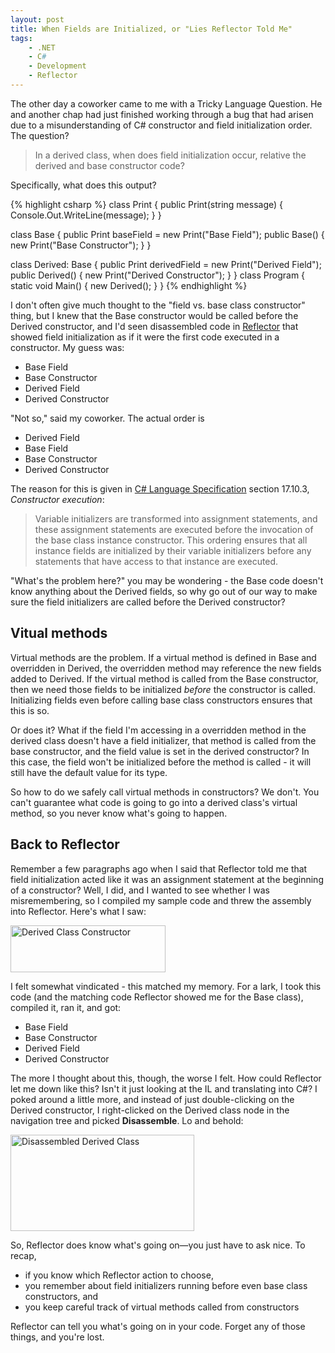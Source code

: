 ```yaml
---
layout: post
title: When Fields are Initialized, or "Lies Reflector Told Me"
tags:
    - .NET
    - C#
    - Development
    - Reflector
---
```

<p>The other day a coworker came to me with a Tricky Language Question. He and another chap had just finished working through a bug that had arisen due to a misunderstanding of C# constructor and field initialization order. The question?</p>

>In a derived class, when does field initialization occur, relative the derived and base constructor code?

<p>Specifically, what does this output?</p>

{% highlight csharp %}
class Print
{
    public Print(string message)
    {
        Console.Out.WriteLine(message);
    }
}

class Base
{
    public Print baseField = new Print(&quot;Base Field&quot;);
    public Base()
    {
        new Print(&quot;Base Constructor&quot;);
    }
}

class Derived: Base
{
    public Print derivedField = new Print(&quot;Derived Field&quot;);
    public Derived()
    {
        new Print(&quot;Derived Constructor&quot;);
    }
}
class Program
{
    static void Main()
    {
        new Derived();
    }
}
{% endhighlight %}

<p>I don't often give much thought to the "field vs. base class constructor" thing, but I knew that the Base constructor would be called before the Derived constructor, and I'd seen disassembled code in <a href="http://www.red-gate.com/products/reflector/">Reflector</a> that showed field initialization as if it were the first code executed in a  constructor. My guess was:</p>
<ul>
<li>Base Field</li>
<li>Base Constructor</li>
<li>Derived Field</li>
<li>Derived Constructor</li>
</ul>

<p>"Not so," said my coworker. The actual order is</p>
<ul>
<li>Derived Field</li>
<li>Base Field</li>
<li>Base Constructor</li>
<li>Derived Constructor</li>
</ul>

<p>The reason for this is given in <a href="http://www.ecma-international.org/publications/standards/Ecma-334.htm">C# Language Specification</a> section 17.10.3, <i>Constructor execution</i>:</p>

>Variable initializers are transformed into assignment statements, and these assignment statements are executed before the invocation of the base class instance constructor. This ordering ensures that all instance fields are initialized by their variable initializers before any statements that have access to that instance are executed.

<p>"What's the problem here?" you may be wondering - the Base code doesn't know anything about the Derived fields, so why go out of our way to make sure the field initializers are called before the Derived constructor?</p>
<h2>Vitual methods</h2>
<p>Virtual methods are the problem. If a virtual method is defined in Base and overridden in Derived, the overridden method may reference the new fields added to Derived. If the virtual method is called from the Base constructor, then we need those fields to be initialized <i>before</i> the constructor is called. Initializing fields even before calling base class constructors ensures that this is so.</p>

<p>Or does it? What if the field I'm accessing in a overridden method in the derived class doesn't have a field initializer, that method is called from the base constructor, and the field value is set in the derived constructor? In this case, the field won't be initialized before the method is called - it will still have the default value for its type.</p>

<p>So how to do we safely call virtual methods in constructors? We don't. You can't guarantee what code is going to go into a derived class's virtual method, so you never know what's going to happen.</p>

<h2>Back to Reflector</h2>
<p>Remember a few paragraphs ago when I said that Reflector told me that field initialization acted like it was an assignment statement at the beginning of a constructor? Well, I did, and I wanted to see whether I was misremembering, so I compiled my sample code and threw the assembly into Reflector. Here's what I saw:</p>

<a href="{{ site.image_dir }}/derived_class_constructor.png"><img src="{{ site.image_dir }}/derived_class_constructor.png" alt="Derived Class Constructor" title="Derived Class Constructor" width="248" height="75" class="size-full wp-image-440" /></a>

<p>I felt somewhat vindicated - this matched my memory. For a lark, I took this code (and the matching code Reflector showed me for the Base class), compiled it, ran it, and got:</p>
<ul>
<li>Base Field</li>
<li>Base Constructor</li>
<li>Derived Field</li>
<li>Derived Constructor</li>
</ul>

<p>The more I thought about this, though, the worse I felt. How could Reflector let me down like this? Isn't it just looking at the IL and translating into C#? I poked around a little more, and instead of just double-clicking on the Derived constructor, I right-clicked on the Derived class node in the navigation tree and picked <b>Disassemble</b>. Lo and behold:</p>

<a href="{{ site.image_dir }}/derived_class_whole.png"><img src="{{ site.image_dir }}/derived_class_whole.png" alt="Disassembled Derived Class" title="Disassembled Derived Class" width="294" height="154" class="size-full wp-image-441" /></a>

So, Reflector does know what's going on&mdash;you just have to ask nice. To recap,

* if you know which Reflector action to choose,
* you remember about field initializers running before even base class constructors, and
* you keep careful track of virtual methods called from constructors

Reflector can tell you what's going on in your code. Forget any of those things, and you're lost.
